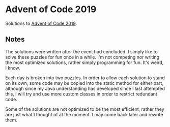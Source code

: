 # Advent of Code 2019

Solutions to [Advent of Code 2019](https://adventofcode.com/).

## Notes
The solutions were written after the event had concluded. I simply like to solve these puzzles for fun once in a while.
I'm not competing nor writing the most optimized solutions, rather simply programming for fun. It's weird, I know.

Each day is broken into two puzzles. In order to allow each solution to stand on its own, some code may be copied into
the static method for either part, although since my Java understanding has developed since I last attempted this, I will try and use more custom classes in order to restrict redundant code.

Some of the solutions are not optimized to be the most efficient, rather they are just what I thought of at the moment.
I may come back later and rewrite them. 
